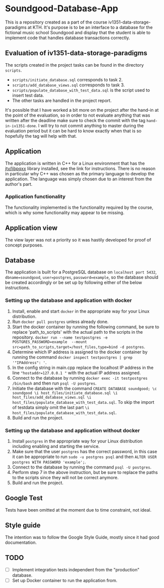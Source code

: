# Soundgood-Database-App
This is a repository created as a part of the course iv1351-data-storage-paradigms at KTH.
It's purpose is to be an interface to a database for the fictional music school Soundgood 
and display that the student is able to implement code that handles database transactions 
correctly.

## Evaluation of iv1351-data-storage-paradigms
The scripts created in the project tasks can be found in the directory `scripts`.
- `scripts/initiate_database.sql` corresponds to  task 2.
- `scripts/add_database_views.sql` corresponds to task 3.
- `scripts/populate_database_with_test_data.sql` is the script used to insert test data.
- The other tasks are handled in the project report.

It's possible that I have worked a bit more on the project after the hand-in at the point
of the evaluation, so in order to not evaluate anything that was written after the deadline
make sure to check the commit with the tag `hand-in-iv1351-done`. I will try to not commit
anything to master during the evaluation period but it can be hard to know exactly when 
that is so hopefully the tag will help with that.

## Application
The application is written in C++ for a Linux environment that has the 
[jtv/libpqxx](https://github.com/jtv/libpqxx)
library installed, see the link for instructions. There is no reason in particular why C++
was chosen as the primary language to develop the application. The language was simply
chosen due to an interest from the author's part.

### Application functionality
The functionality implemented is the functionality required by the course, which is why some
functionality may appear to be missing.

## Application view
The view layer was not a priority so it was hastily developed for proof of concept purposes.

## Database
The application is built for a PostgreSQL database on `localhost port 5432`, `dbname=soundgood`,
`user=postgres`,
`password=example`, so the database should be created accordingly or be set up by following either
of the below instructions.

### Setting up the database and application with docker
1. Install, enable and start `docker` in the appropriate way for your Linux distribution.
2. Run `docker pull postgres` unless already done.
3. Start the docker container by running the following command, be sure to replace 'path_to_scripts'
   with the actual path to the scripts in the repository.
   `docker run --name testpostgres -e POSTGRES_PASSWORD=example 
   --mount src=path_to_scripts,target=/host_files,type=bind -d postgres`.
4. Determine which IP address is assigned to the docker container by running the command
   `docker inspect testpostgres | grep '"IPAddress": '`.
5. In the config string in main.cpp replace the localhost IP address in the line 
   `"hostaddr=127.0.0.1 "` with the actual IP address assigned.
6. Connect to the database by running `docker exec -it testpostgres /bin/bash`
   and then run `psql -U postgres`.
7. Initiate the database with the command `CREATE DATABASE soundgood;
   \c soundgood \i host_files/initiate_database.sql
   \i host_files/add_database_views.sql
   \i host_files/populate_database_with_test_data.sql`. To skip the import of testdata
   simply omit the last part `\i host_files/populate_database_with_test_data.sql`.
8. Build and run the project.

### Setting up the database and application without docker
1. Install `postgres` in the appropriate way for your Linux distribution including
   enabling and starting the service.
2. Make sure that the user `postgres` has the correct password, in this case it can be
   appropriate to run `sudo -u postgres psql` and then 
   `ALTER USER postgres WITH PASSWORD 'example';`.
3. Connect to the database by running the command `psql -U postgres`.
4. Perform step 7 in the above instruction, but be sure to replace the paths to the scripts
   since they will not be correct anymore.
5. Build and run the project.

## Google Test
Tests have been omitted at the moment due to time constraint, not ideal.

## Style guide
The intention was to follow the Google Style Guide, mostly since it had good documentation.

## TODO
- [ ] Implement integration tests independent from the "production" database.
- [ ] Set up Docker container to run the application from.
